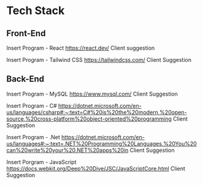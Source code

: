 # Tech Stack
## Front-End

Insert Program - React
https://react.dev/
Client suggestion

Insert Program - Tailwind CSS
https://tailwindcss.com/
Client Suggestion

## Back-End
Insert Program - MySQL
https://www.mysql.com/
Client Suggestion

Insert Program - C#
https://dotnet.microsoft.com/en-us/languages/csharp#:~:text=C#%20is%20the%20modern,%20open-source,%20cross-platform%20object-oriented%20programming
Client Suggestion

Insert Program - .Net
https://dotnet.microsoft.com/en-us/languages#:~:text=.NET%20Programming%20Languages.%20You%20can%20write%20your%20.NET%20apps%20in
Client Suggestion

Insert Porgram - JavaScript 
https://docs.webkit.org/Deep%20Dive/JSC/JavaScriptCore.html
Client Suggestion
